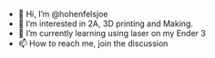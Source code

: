 - 👋 Hi, I’m @hohenfelsjoe
- 👀 I’m interested in 2A, 3D printing and Making. 
- 🌱 I’m currently learning using laser on my Ender 3
- 📫 How to reach me, join the discussion

<!---
hohenfelsjoe/hohenfelsjoe is a ✨ special ✨ repository because its `README.md` (this file) appears on your GitHub profile.
You can click the Preview link to take a look at your changes.
--->
